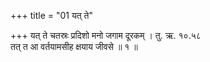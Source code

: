 +++
title = "01 यत् ते"

+++
यत् ते चतस्रः प्रदिशो मनो जगाम दूरकम् । तु. ऋ. १०.५८  
तत् त आ वर्तयामसीह क्षयाय जीवसे ॥ १ ॥